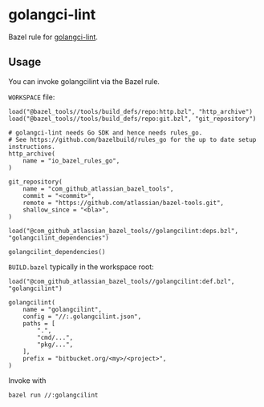 # golangci-lint

Bazel rule for [golangci-lint](https://github.com/golangci/golangci-lint).

## Usage

You can invoke golangcilint via the Bazel rule.

`WORKSPACE` file:
```bzl
load("@bazel_tools//tools/build_defs/repo:http.bzl", "http_archive")
load("@bazel_tools//tools/build_defs/repo:git.bzl", "git_repository")

# golangci-lint needs Go SDK and hence needs rules_go.
# See https://github.com/bazelbuild/rules_go for the up to date setup instructions.
http_archive(
    name = "io_bazel_rules_go",
)

git_repository(
    name = "com_github_atlassian_bazel_tools",
    commit = "<commit>",
    remote = "https://github.com/atlassian/bazel-tools.git",
    shallow_since = "<bla>",
)

load("@com_github_atlassian_bazel_tools//golangcilint:deps.bzl", "golangcilint_dependencies")

golangcilint_dependencies()
```

`BUILD.bazel` typically in the workspace root:
```bzl
load("@com_github_atlassian_bazel_tools//golangcilint:def.bzl", "golangcilint")

golangcilint(
    name = "golangcilint",
    config = "//:.golangcilint.json",
    paths = [
        ".",
        "cmd/...",
        "pkg/...",
    ],
    prefix = "bitbucket.org/<my>/<project>",
)
```
Invoke with
```bash
bazel run //:golangcilint
```
